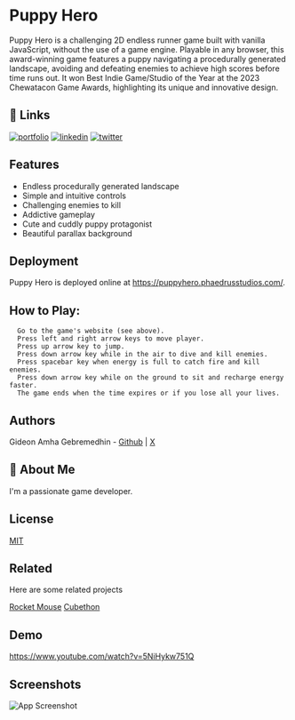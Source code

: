
# Puppy Hero

Puppy Hero is a challenging 2D endless runner game built with vanilla JavaScript, without the use of a game engine. Playable in any browser, this award-winning game features a puppy navigating a procedurally generated landscape, avoiding and defeating enemies to achieve high scores before time runs out. It won Best Indie Game/Studio of the Year at the 2023 Chewatacon Game Awards, highlighting its unique and innovative design.


## 🔗 Links
[![portfolio](https://img.shields.io/badge/my_portfolio-000?style=for-the-badge&logo=ko-fi&logoColor=white)](https://github.com/GideonAmhaG)
[![linkedin](https://img.shields.io/badge/linkedin-0A66C2?style=for-the-badge&logo=linkedin&logoColor=white)](https://www.linkedin.com/in/gideon-amha-g/)
[![twitter](https://img.shields.io/badge/twitter-1DA1F2?style=for-the-badge&logo=twitter&logoColor=white)](https://twitter.com/GideonAmha)


## Features

- Endless procedurally generated landscape
- Simple and intuitive controls
- Challenging enemies to kill
- Addictive gameplay
- Cute and cuddly puppy protagonist
- Beautiful parallax background



## Deployment
Puppy Hero is deployed online at https://puppyhero.phaedrusstudios.com/.


## How to Play:
      Go to the game's website (see above).
      Press left and right arrow keys to move player.
      Press up arrow key to jump.
      Press down arrow key while in the air to dive and kill enemies.
      Press spacebar key when energy is full to catch fire and kill enemies.
      Press down arrow key while on the ground to sit and recharge energy faster.
      The game ends when the time expires or if you lose all your lives.

## Authors

Gideon Amha Gebremedhin - [Github](https://github.com/GideonAmhaG) | [X](https://x.com/GideonAmha)

## 🚀 About Me

I'm a passionate game developer.

## License

[MIT](https://choosealicense.com/licenses/mit/)


## Related

Here are some related projects

[Rocket Mouse](https://github.com/GideonAmhaG/rocket_mouse)
[Cubethon](https://github.com/GideonAmhaG/cubethon)


## Demo

https://www.youtube.com/watch?v=5NiHykw751Q


## Screenshots

![App Screenshot](https://github.com/GideonAmhaG/specialization_portfolio_project/blob/main/game_screenshot.png)

